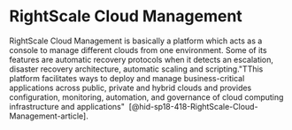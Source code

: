 RightScale Cloud Management
===========================

RightScale Cloud Management is basically a platform which acts as a
console to manage different clouds from one environment. Some of its
features are automatic recovery protocols when it detects an escalation,
disaster recovery architecture, automatic scaling and scripting."TThis
platform facilitates ways to deploy and manage business-critical
applications across public, private and hybrid clouds and provides
configuration, monitoring, automation, and governance of cloud computing
infrastructure and applications"
 [@hid-sp18-418-RightScale-Cloud-Management-article].
